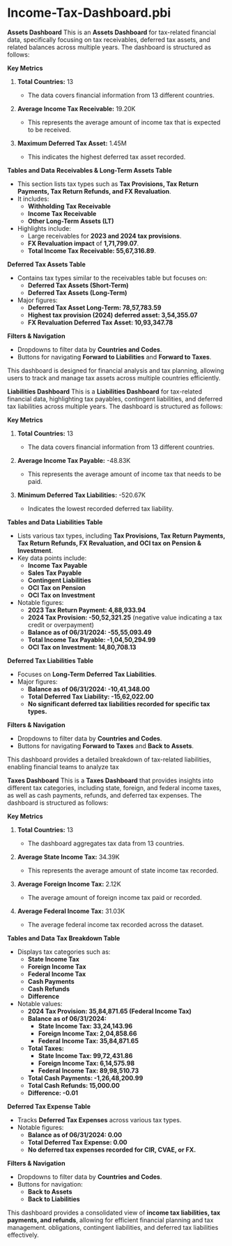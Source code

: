 # Income-Tax-Dashboard.pbi

**Assets Dashboard**
This is an **Assets Dashboard** for tax-related financial data, specifically focusing on tax receivables, deferred tax assets, and related balances across multiple years. The dashboard is structured as follows:

**Key Metrics**
1. **Total Countries:** 13  
   - The data covers financial information from 13 different countries.

2. **Average Income Tax Receivable:** 19.20K  
   - This represents the average amount of income tax that is expected to be received.

3. **Maximum Deferred Tax Asset:** 1.45M  
   - This indicates the highest deferred tax asset recorded.

**Tables and Data**
**Receivables & Long-Term Assets Table**
- This section lists tax types such as **Tax Provisions, Tax Return Payments, Tax Return Refunds, and FX Revaluation**.
- It includes:
  - **Withholding Tax Receivable**
  - **Income Tax Receivable**
  - **Other Long-Term Assets (LT)**
- Highlights include:
  - Large receivables for **2023 and 2024 tax provisions**.
  - **FX Revaluation impact** of **1,71,799.07**.
  - **Total Income Tax Receivable: 55,67,316.89**.

**Deferred Tax Assets Table**
- Contains tax types similar to the receivables table but focuses on:
  - **Deferred Tax Assets (Short-Term)**
  - **Deferred Tax Assets (Long-Term)**
- Major figures:
  - **Deferred Tax Asset Long-Term: 78,57,783.59**
  - **Highest tax provision (2024) deferred asset: 3,54,355.07**
  - **FX Revaluation Deferred Tax Asset: 10,93,347.78**

**Filters & Navigation**
- Dropdowns to filter data by **Countries and Codes**.
- Buttons for navigating **Forward to Liabilities** and **Forward to Taxes**.

This dashboard is designed for financial analysis and tax planning, allowing users to track and manage tax assets across multiple countries efficiently.

**Liabilities Dashboard**
This is a **Liabilities Dashboard** for tax-related financial data, highlighting tax payables, contingent liabilities, and deferred tax liabilities across multiple years. The dashboard is structured as follows:

**Key Metrics**
1. **Total Countries:** 13  
   - The data covers financial information from 13 different countries.

2. **Average Income Tax Payable:** -48.83K  
   - This represents the average amount of income tax that needs to be paid.

3. **Minimum Deferred Tax Liabilities:** -520.67K  
   - Indicates the lowest recorded deferred tax liability.

**Tables and Data**
**Liabilities Table**
- Lists various tax types, including **Tax Provisions, Tax Return Payments, Tax Return Refunds, FX Revaluation, and OCI tax on Pension & Investment**.
- Key data points include:
  - **Income Tax Payable**
  - **Sales Tax Payable**
  - **Contingent Liabilities**
  - **OCI Tax on Pension**
  - **OCI Tax on Investment**
- Notable figures:
  - **2023 Tax Return Payment: 4,88,933.94**
  - **2024 Tax Provision: -50,52,321.25** (negative value indicating a tax credit or overpayment)
  - **Balance as of 06/31/2024: -55,55,093.49**
  - **Total Income Tax Payable: -1,04,50,294.99**
  - **OCI Tax on Investment: 14,80,708.13**

**Deferred Tax Liabilities Table**
- Focuses on **Long-Term Deferred Tax Liabilities**.
- Major figures:
  - **Balance as of 06/31/2024: -10,41,348.00**
  - **Total Deferred Tax Liability: -15,62,022.00**
  - **No significant deferred tax liabilities recorded for specific tax types.**

**Filters & Navigation**
- Dropdowns to filter data by **Countries and Codes**.
- Buttons for navigating **Forward to Taxes** and **Back to Assets**.

This dashboard provides a detailed breakdown of tax-related liabilities, enabling financial teams to analyze tax 

**Taxes Dashboard**
This is a **Taxes Dashboard** that provides insights into different tax categories, including state, foreign, and federal income taxes, as well as cash payments, refunds, and deferred tax expenses. The dashboard is structured as follows:

**Key Metrics**
1. **Total Countries:** 13  
   - The dashboard aggregates tax data from 13 countries.

2. **Average State Income Tax:** 34.39K  
   - This represents the average amount of state income tax recorded.

3. **Average Foreign Income Tax:** 2.12K  
   - The average amount of foreign income tax paid or recorded.

4. **Average Federal Income Tax:** 31.03K  
   - The average federal income tax recorded across the dataset.

**Tables and Data**
**Tax Breakdown Table**
- Displays tax categories such as:
  - **State Income Tax**
  - **Foreign Income Tax**
  - **Federal Income Tax**
  - **Cash Payments**
  - **Cash Refunds**
  - **Difference**
- Notable values:
  - **2024 Tax Provision: 35,84,871.65 (Federal Income Tax)**
  - **Balance as of 06/31/2024:**
    - **State Income Tax: 33,24,143.96**
    - **Foreign Income Tax: 2,04,858.66**
    - **Federal Income Tax: 35,84,871.65**
  - **Total Taxes:**
    - **State Income Tax: 99,72,431.86**
    - **Foreign Income Tax: 6,14,575.98**
    - **Federal Income Tax: 89,98,510.73**
  - **Total Cash Payments: -1,26,48,200.99**
  - **Total Cash Refunds: 15,000.00**
  - **Difference: -0.01**

**Deferred Tax Expense Table**
- Tracks **Deferred Tax Expenses** across various tax types.
- Notable figures:
  - **Balance as of 06/31/2024: 0.00**
  - **Total Deferred Tax Expense: 0.00**
  - **No deferred tax expenses recorded for CIR, CVAE, or FX.**

**Filters & Navigation**
- Dropdowns to filter data by **Countries and Codes**.
- Buttons for navigation:
  - **Back to Assets**
  - **Back to Liabilities**

This dashboard provides a consolidated view of **income tax liabilities, tax payments, and refunds**, allowing for efficient financial planning and tax management.
obligations, contingent liabilities, and deferred tax liabilities effectively.
